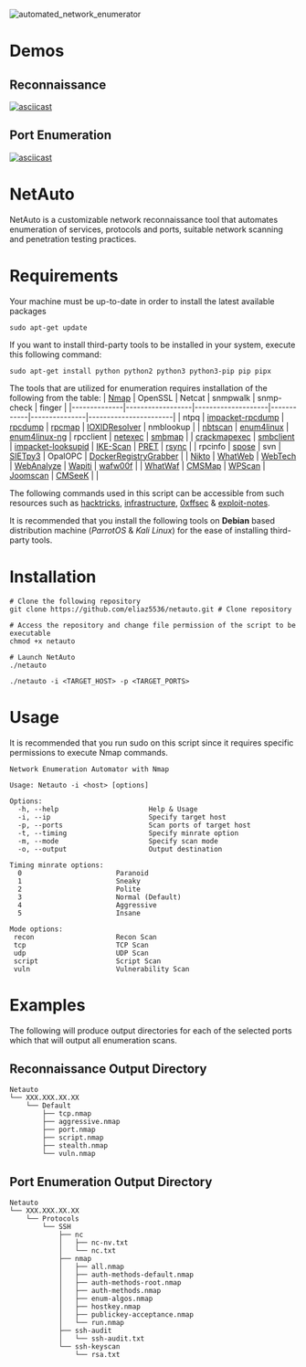 ![automated_network_enumerator](https://github.com/eliaz5536/NetAuto/assets/5835036/55eafde0-f387-49fa-913a-bb4436bb797e)

# Demos
## Reconnaissance
[![asciicast](https://asciinema.org/a/ow43LeBg337iVj2zR5NOSINuD.svg)](https://asciinema.org/a/ow43LeBg337iVj2zR5NOSINuD)

## Port Enumeration
[![asciicast](https://asciinema.org/a/9E0OLYfkxGyrFROLYjASIZeM5.svg)](https://asciinema.org/a/9E0OLYfkxGyrFROLYjASIZeM5)

# NetAuto
NetAuto is a customizable network reconnaissance tool that automates enumeration of services, protocols and ports, suitable network scanning and penetration testing practices.

# Requirements
Your machine must be up-to-date in order to install the latest available packages
```
sudo apt-get update
```

If you want to install third-party tools to be installed in your system, execute this following command:
```
sudo apt-get install python python2 python3 python3-pip pip pipx
```

The tools that are utilized for enumeration requires installation of the following from the table:
| [Nmap](https://nmap.org/)         | OpenSSL          | Netcat             | snmpwalk   | snmp-check    | finger                |
|--------------|------------------|--------------------|------------|---------------|-----------------------|
| ntpq         | [impacket-rpcdump](https://github.com/fortra/impacket/tree/master) | [rpcdump](https://github.com/fortra/impacket/tree/master)            | [rpcmap](https://github.com/fortra/impacket/tree/master)     | [IOXIDResolver](https://github.com/mubix/IOXIDResolver) | nmblookup             |
| [nbtscan](https://github.com/charlesroelli/nbtscan)      | [enum4linux](https://github.com/CiscoCXSecurity/enum4linux)       | [enum4linux-ng](https://github.com/cddmp/enum4linux-ng)      | rpcclient  | [netexec](https://github.com/Pennyw0rth/NetExec)       | [smbmap](https://github.com/ShawnDEvans/smbmap)                |
| [crackmapexec](https://github.com/byt3bl33d3r/CrackMapExec) | [smbclient](https://github.com/fortra/impacket/tree/master)        | [impacket-looksupid](https://github.com/fortra/impacket/tree/master) | [IKE-Scan](https://github.com/royhills/ike-scan)   | [PRET](https://github.com/RUB-NDS/PRET)          | [rsync](https://github.com/RsyncProject/rsync)                 |
| rpcinfo      | [spose](https://github.com/aancw/spose)            | svn                | [SIETpy3](https://github.com/Sab0tag3d/SIETpy3)    | OpalOPC       | [DockerRegistryGrabber](https://github.com/Syzik/DockerRegistryGrabber) |
| [Nikto](https://github.com/sullo/nikto)        | [WhatWeb](https://github.com/urbanadventurer/WhatWeb)          | [WebTech](https://github.com/ShielderSec/webtech)            | [WebAnalyze](https://github.com/rverton/webanalyze) | [Wapiti](https://github.com/wapiti-scanner/wapiti)        | [wafw00f](https://github.com/EnableSecurity/wafw00f)              |
| [WhatWaf](https://github.com/Ekultek/WhatWaf)      | [CMSMap](https://github.com/dionach/CMSmap)           | [WPScan](https://github.com/wpscanteam/wpscan)             | [Joomscan](https://github.com/OWASP/joomscan)   | [CMSeeK](https://github.com/Tuhinshubhra/CMSeeK)        |                       |

The following commands used in this script can be accessible from such resources such as [hacktricks](https://book.hacktricks.xyz/), [infrastructure](https://infra.newerasec.com/), [0xffsec](https://0xffsec.com/handbook/) & [exploit-notes](https://exploit-notes.hdks.org/).

It is recommended that you install the following tools on **Debian** based distribution machine (_ParrotOS_ & _Kali Linux_) for the ease of installing third-party tools.

# Installation
```
# Clone the following repository
git clone https://github.com/eliaz5536/netauto.git # Clone repository

# Access the repository and change file permission of the script to be executable
chmod +x netauto 

# Launch NetAuto
./netauto 
```

```
./netauto -i <TARGET_HOST> -p <TARGET_PORTS>
```

# Usage 
It is recommended that you run sudo on this script since it requires specific permissions to execute Nmap commands.

```
Network Enumeration Automator with Nmap
 
Usage: Netauto -i <host> [options]
 
Options:
  -h, --help                      Help & Usage
  -i, --ip                        Specify target host
  -p, --ports                     Scan ports of target host
  -t, --timing                    Specify minrate option
  -m, --mode                      Specify scan mode
  -o, --output                    Output destination
 
Timing minrate options:
  0                       Paranoid
  1                       Sneaky
  2                       Polite
  3                       Normal (Default)
  4                       Aggressive
  5                       Insane
 
Mode options: 
 recon                    Recon Scan
 tcp                      TCP Scan
 udp                      UDP Scan
 script                   Script Scan
 vuln                     Vulnerability Scan                                                                                                                                                                                                                                        
```

# Examples
The following will produce output directories for each of the selected ports which that will output all enumeration scans.
## Reconnaissance Output Directory
```
Netauto
└── XXX.XXX.XX.XX
    └── Default
        ├── tcp.nmap
        ├── aggressive.nmap
        ├── port.nmap
        ├── script.nmap
        ├── stealth.nmap
        └── vuln.nmap
```

## Port Enumeration Output Directory
```
Netauto
└── XXX.XXX.XX.XX
    └── Protocols
        └── SSH
            ├── nc
            │   ├── nc-nv.txt
            │   └── nc.txt
            ├── nmap
            │   ├── all.nmap
            │   ├── auth-methods-default.nmap
            │   ├── auth-methods-root.nmap
            │   ├── auth-methods.nmap
            │   ├── enum-algos.nmap
            │   ├── hostkey.nmap
            │   ├── publickey-acceptance.nmap
            │   └── run.nmap
            ├── ssh-audit
            │   └── ssh-audit.txt
            └── ssh-keyscan
                └── rsa.txt
```
